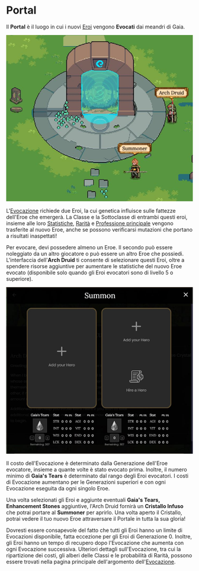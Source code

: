 # Portal

Il **Portal** è il luogo in cui i nuovi [Eroi](../heroes/) vengono **Evocati** dai meandri di Gaia.

![The Summoning Portal](../../.gitbook/assets/Capture.JPG)

L'[Evocazione](../heroes/summoning/) richiede due Eroi, la cui genetica influisce sulle fattezze dell'Eroe che emergerà. La Classe e la Sottoclasse di entrambi questi eroi, insieme alle loro [Statistiche](../heroes/stats.md), [Rarità](../heroes/rarity.md) e [Professione principale](../quests/professions/) vengono trasferite al nuovo Eroe, anche se possono verificarsi mutazioni che portano a risultati inaspettati!

Per evocare, devi possedere almeno un Eroe. Il secondo può essere noleggiato da un altro giocatore o può essere un altro Eroe che possiedi. L'interfaccia dell'**Arch Druid** ti consente di selezionare questi Eroi, oltre a spendere risorse aggiuntive per aumentare le statistiche del nuovo Eroe evocato (disponibile solo quando gli Eroi evocatori sono di livello 5 o superiore).

![Summoning Menu](../../.gitbook/assets/SummonMenu.JPG)

Il costo dell'Evocazione è determinato dalla Generazione dell'Eroe evocatore, insieme a quante volte è stato evocato prima. Inoltre, il numero minimo di **Gaia's Tears** è determinato dal rango degli Eroi evocatori. I costi di Evocazione aumentano per le Generazioni superiori e con ogni Evocazione eseguita da ogni singolo Eroe.

Una volta selezionati gli Eroi e aggiunte eventuali **Gaia's Tears, Enhancement Stones** aggiuntive, l'Arch Druid fornirà un **Cristallo Infuso** che potrai portare al **Summoner** per aprirlo. Una volta aperto il Cristallo, potrai vedere il tuo nuovo Eroe attraversare il Portale in tutta la sua gloria!

Dovresti essere consapevole del fatto che tutti gli Eroi hanno un limite di Evocazioni disponibile, fatta eccezione per gli Eroi di Generazione 0. Inoltre, gli Eroi hanno un tempo di recupero dopo l'Evocazione che aumenta con ogni Evocazione successiva. Ulteriori dettagli sull'Evocazione, tra cui la ripartizione dei costi, gli alberi delle Classi e le probabilità di Rarità, possono essere trovati nella pagina principale dell'argomento dell'[Evocazione](../heroes/summoning/).
